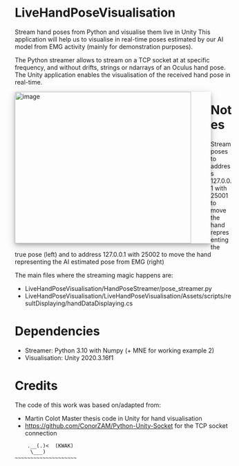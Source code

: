 # LiveHandPoseVisualisation
Stream hand poses from Python and visualise them live in Unity
This application will help us to visualise in real-time poses estimated by our AI model from EMG activity (mainly for demonstration purposes).

The Python streamer allows to stream on a TCP socket at at specific frequency, and without drifts, strings or ndarrays of an Oculus hand pose.
The Unity application enables the visualisation of the received hand pose in real-time.

<img align="left" width="400" height="350" 
     src="https://drive.google.com/uc?export=view&id=1q9HsWYOo2QHuH8OHAyerCYtwBhIS9nn8"
     alt="image"
     style="display: block; margin-right: auto; margin-left: auto; width: 90%;
     box-shadow: 0 4px 8px 0 rgba(0, 0, 0, 0.2), 0 6px 20px 0 rgba(0, 0, 0, 0.19)" />

# Notes
Stream poses to address 127.0.0.1 with 25001 to move the hand representing the true pose (left) and to address 127.0.0.1 with 25002 to move the hand representing the AI estimated pose from EMG  (right)

The main files where the streaming magic happens are:
  - LiveHandPoseVisualisation/HandPoseStreamer/pose_streamer.py
  - LiveHandPoseVisualisation/LiveHandPoseVisualisation/Assets/scripts/resultDisplaying/handDataDisplaying.cs

# Dependencies
  - Streamer: Python 3.10 with Numpy (+ MNE for working example 2)
  - Visualisation: Unity 2020.3.16f1

# Credits
The code of this work was based on/adapted from:
  - Martin Colot Master thesis code in Unity for hand visualisation
  - https://github.com/ConorZAM/Python-Unity-Socket for the TCP socket connection

```
    .__(.)<  (KWAK)
     \___)    
~~~~~~~~~~~~~~~~~~~~
```
